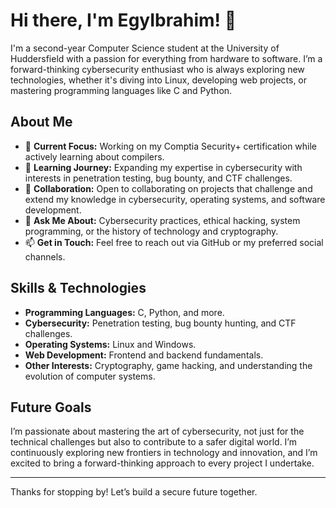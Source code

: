 # Hi there, I'm EgyIbrahim! 👋

I'm a second-year Computer Science student at the University of Huddersfield with a passion for everything from hardware to software. I’m a forward-thinking cybersecurity enthusiast who is always exploring new technologies, whether it's diving into Linux, developing web projects, or mastering programming languages like C and Python.

## About Me

- 🔭 **Current Focus:** Working on my Comptia Security+ certification while actively learning about compilers.
- 🌱 **Learning Journey:** Expanding my expertise in cybersecurity with interests in penetration testing, bug bounty, and CTF challenges.
- 🤝 **Collaboration:** Open to collaborating on projects that challenge and extend my knowledge in cybersecurity, operating systems, and software development.
- 💬 **Ask Me About:** Cybersecurity practices, ethical hacking, system programming, or the history of technology and cryptography.
- 📫 **Get in Touch:** Feel free to reach out via GitHub or my preferred social channels.

## Skills & Technologies

- **Programming Languages:** C, Python, and more.
- **Cybersecurity:** Penetration testing, bug bounty hunting, and CTF challenges.
- **Operating Systems:** Linux and Windows.
- **Web Development:** Frontend and backend fundamentals.
- **Other Interests:** Cryptography, game hacking, and understanding the evolution of computer systems.

## Future Goals

I’m passionate about mastering the art of cybersecurity, not just for the technical challenges but also to contribute to a safer digital world. I’m continuously exploring new frontiers in technology and innovation, and I’m excited to bring a forward-thinking approach to every project I undertake.

---

Thanks for stopping by! Let’s build a secure future together.
